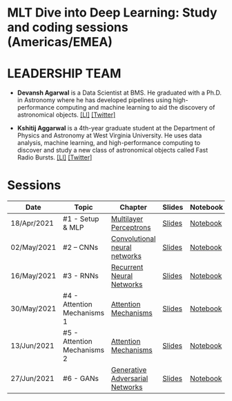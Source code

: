 # MLT Dive into Deep Learning: Study and coding sessions (Americas/EMEA)

# LEADERSHIP TEAM
                                                                                                                                                                                                                                                                                                                                                                                               
- **Devansh Agarwal** is a Data Scientist at BMS. He graduated with a Ph.D. in Astronomy where he has developed pipelines using high-performance computing and machine learning to aid the discovery of astronomical objects. [[LI]](https://www.linkedin.com/in/devanshkv/)
[[Twitter]](https://twitter.com/devanshkv)
                                                                                                                                                                                                                                                                                                                                                                                               
- **Kshitij Aggarwal** is a 4th-year graduate student at the Department of Physics and Astronomy at West Virginia University. He uses data analysis, machine learning, and high-performance computing to discover and study a new class of astronomical objects called Fast Radio Bursts. [[LI]](https://www.linkedin.com/in/kshitijaggarwal13//) [[Twitter]](https://twitter.com/KshitijAgg13)


# Sessions

| Date        | Topic                           | Chapter                  | Slides        | Notebook             | Video | 
|-------------|---------------------------------|------------------------|------------------|--------------------------|--------|
| 18/Apr/2021 | #1 - Setup & MLP      | [Multilayer Perceptrons](http://d2l.ai/chapter_multilayer-perceptrons/index.html)               | [Slides](https://docs.google.com/presentation/d/13Tw_5Ib5Gu8qEC7VRCu26Hqzos-2ChQiDXI15N2jfK4/edit?usp=sharing)    | [Notebook](https://colab.research.google.com/drive/1c2z3w53sj4CvGe4Jouuj8FdmRsSn682G?usp=sharing) | [![Youtube](https://www.youtube.com/s/desktop/f506bd45/img/favicon_32.png)](https://www.youtube.com/watch?v=Bs9EXRNmnK4) |
| 02/May/2021 | #2 – CNNs        | [Convolutional neural networks](https://d2l.ai/chapter_convolutional-neural-networks/index.html) | [Slides](https://docs.google.com/presentation/d/1LFpKk8Y8-nF8cm6qq6rpt4XPg9Hy-OT0TOFgq0assNA/edit?usp=sharing) | [Notebook](https://colab.research.google.com/drive/1Nt-TV7SxJ2_t1_FekdAhIXOesze1wcXt?usp=sharing) | [![Youtube](https://www.youtube.com/s/desktop/f506bd45/img/favicon_32.png)](https://www.youtube.com/watch?v=9-AhDYsx1CA)
| 16/May/2021 | #3 - RNNs | [Recurrent Neural Networks](https://d2l.ai/chapter_recurrent-neural-networks/index.html) | [Slides](https://docs.google.com/presentation/d/1lxCz3TUyMnQgsPQtZozgylsBULFHREPs89IkU6a1mMc/edit?usp=sharing) | [Notebook](https://colab.research.google.com/drive/1-G9YOMZ6stJwO-UxgYtz_44mf1J9wvG1?usp=sharing) | [![Youtube](https://www.youtube.com/s/desktop/f506bd45/img/favicon_32.png)](https://www.youtube.com/watch?v=mGPv5919KiQ) |
| 30/May/2021 | #4 - Attention Mechanisms 1 | [Attention Mechanisms](https://d2l.ai/chapter_attention-mechanisms/index.html) | [Slides](https://docs.google.com/presentation/d/1BLrhdWkwtchhCKpJas22nP91oNQAuwiXO7JXJyLH3pM/edit?usp=sharing) | [Notebook](https://colab.research.google.com/drive/1PMR2pbXa3zjefLMiJc-j-8Cw2bAEwyva?usp=sharing) | [![Youtube](https://www.youtube.com/s/desktop/f506bd45/img/favicon_32.png)](https://www.youtube.com/watch?v=baEQGk-CTwk) |
| 13/Jun/2021 | #5 - Attention Mechanisms 2 | [Attention Mechanisms](https://d2l.ai/chapter_attention-mechanisms/transformer.html) | [Slides](https://docs.google.com/presentation/d/1XZksYxKTNklKqLf84bmaVOBZrHt-5xP_tcm36UUQ338/edit?usp=sharing) | [Notebook](https://colab.research.google.com/drive/1121V9HGWlXsBBMhKN-N6b0HlPD-0ujBR?usp=sharing) | [![Youtube](https://www.youtube.com/s/desktop/f506bd45/img/favicon_32.png)](https://www.youtube.com/watch?v=rRQcS1O58xk) |
| 27/Jun/2021 | #6 - GANs | [Generative Adversarial Networks](https://d2l.ai/chapter_generative-adversarial-networks/index.html) | [Slides](https://docs.google.com/presentation/d/1MS6kcZknuinF0R_Vsx_WcHq-f9rz7m150CRLADYZoWU/edit?usp=sharing) | [Notebook](https://colab.research.google.com/drive/1Ws4ucFPs3bLbXy72GkDu0_RyzyOuc2cz?usp=sharing) | [![Youtube](https://www.youtube.com/s/desktop/f506bd45/img/favicon_32.png)](https://www.youtube.com/watch?v=o76t3aW4IEo)








